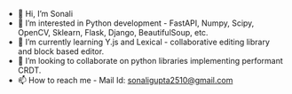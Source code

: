 - 👋 Hi, I’m Sonali
- 👀 I’m interested in Python development - FastAPI, Numpy, Scipy, OpenCV, Sklearn, Flask, Django, BeautifulSoup, etc.
- 🌱 I’m currently learning Y.js and Lexical - collaborative editing library and block based editor.
- 💞️ I’m looking to collaborate on python libraries implementing performant CRDT.
- 📫 How to reach me - Mail Id: sonaligupta2510@gmail.com

<!---
sonali147/sonali147 is a ✨ special ✨ repository because its `README.md` (this file) appears on your GitHub profile.
You can click the Preview link to take a look at your changes.
--->
